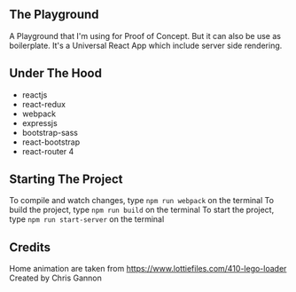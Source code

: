 ## The Playground
A Playground that I'm using for Proof of Concept. But it can also be use as boilerplate.
It's a Universal React App which include server side rendering.

## Under The Hood
   - reactjs
   - react-redux
   - webpack
   - expressjs
   - bootstrap-sass
   - react-bootstrap
   - react-router 4

## Starting The Project
To compile and watch changes, type `npm run webpack` on the terminal
To build the project, type `npm run build` on the terminal
To start the project, type `npm run start-server` on the terminal

## Credits
Home animation are taken from https://www.lottiefiles.com/410-lego-loader
Created by Chris Gannon